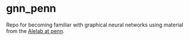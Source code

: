 # gnn_penn
Repo for becoming familiar with graphical neural networks using material from the [Alelab at penn](https://gnn.seas.upenn.edu/).

